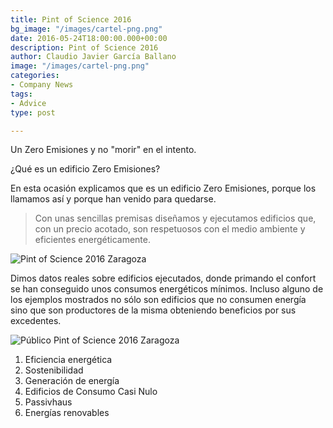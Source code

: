 ```yaml
---
title: Pint of Science 2016
bg_image: "/images/cartel-png.png"
date: 2016-05-24T18:00:00.000+00:00
description: Pint of Science 2016
author: Claudio Javier García Ballano
image: "/images/cartel-png.png"
categories:
- Company News
tags:
- Advice
type: post

---
```

Un Zero Emisiones y no "morir" en el intento.

¿Qué es un edificio Zero Emisiones?

En esta ocasión explicamos que es un edificio Zero Emisiones, porque los llamamos así y porque han venido para quedarse.

> Con unas sencillas premisas diseñamos y ejecutamos edificios que, con un precio acotado, son respetuosos con el medio ambiente y eficientes energéticamente.

![Pint of Science 2016 Zaragoza](/images/dsc03755.jpg "Pint of Science 2016 Zaragoza")

Dimos datos reales sobre edificios ejecutados, donde primando el confort se han conseguido unos consumos energéticos mínimos. Incluso alguno de los ejemplos mostrados no sólo son edificios que no consumen energía sino que son productores de la misma obteniendo beneficios por sus excedentes.

![Público Pint of Science 2016 Zaragoza](/images/20160524_210014.jpg "Público Pint of Science 2016 Zaragoza")

1. Eficiencia energética
2. Sostenibilidad
3. Generación de energía
4. Edificios de Consumo Casi Nulo
5. Passivhaus
6. Energías renovables